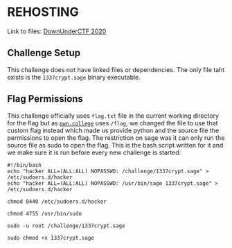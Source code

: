 # REHOSTING

Link to files: [DownUnderCTF 2020](https://github.com/DownUnderCTF/Challenges_2020_public/tree/master/crypto/1337crypt/challenge)

## Challenge Setup
This challenge does not have linked files or dependencies. The only file taht exists is the `1337crypt.sage` binary executable.

## Flag Permissions
This challenge officially uses `flag.txt` file in the current working directory for the flag but as [`pwn.college`](https//:pwn.college.com) uses `/flag`, we changed the file to use that custom flag instead which made us provide python and the source file the permissions to open the flag. The restriction on sage was it can only run the source file as sudo to open the flag. This is the bash script written for it and we make sure it is run before every new challenge is started:
```
#!/bin/bash
echo "hacker ALL=(ALL:ALL) NOPASSWD: /challenge/1337crypt.sage" > /etc/sudoers.d/hacker
echo "hacker ALL=(ALL:ALL) NOPASSWD: /usr/bin/sage 1337crypt.sage" > /etc/sudoers.d/hacker

chmod 0440 /etc/sudoers.d/hacker

chmod 4755 /usr/bin/sudo

sudo -u root /challenge/1337crypt.sage

sudo chmod +x 1337crypt.sage
```